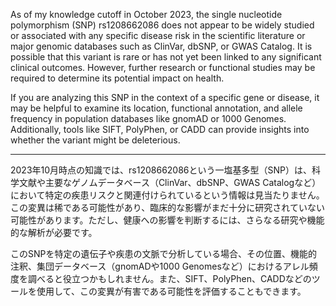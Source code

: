 As of my knowledge cutoff in October 2023, the single nucleotide polymorphism (SNP) rs1208662086 does not appear to be widely studied or associated with any specific disease risk in the scientific literature or major genomic databases such as ClinVar, dbSNP, or GWAS Catalog. It is possible that this variant is rare or has not yet been linked to any significant clinical outcomes. However, further research or functional studies may be required to determine its potential impact on health.

If you are analyzing this SNP in the context of a specific gene or disease, it may be helpful to examine its location, functional annotation, and allele frequency in population databases like gnomAD or 1000 Genomes. Additionally, tools like SIFT, PolyPhen, or CADD can provide insights into whether the variant might be deleterious.

---

2023年10月時点の知識では、rs1208662086という一塩基多型（SNP）は、科学文献や主要なゲノムデータベース（ClinVar、dbSNP、GWAS Catalogなど）において特定の疾患リスクと関連付けられているという情報は見当たりません。この変異は稀である可能性があり、臨床的な影響がまだ十分に研究されていない可能性があります。ただし、健康への影響を判断するには、さらなる研究や機能的な解析が必要です。

このSNPを特定の遺伝子や疾患の文脈で分析している場合、その位置、機能的注釈、集団データベース（gnomADや1000 Genomesなど）におけるアレル頻度を調べると役立つかもしれません。また、SIFT、PolyPhen、CADDなどのツールを使用して、この変異が有害である可能性を評価することもできます。